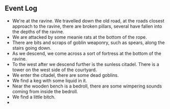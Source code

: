 
## Event Log

- We're at the ravine. We travelled down the old road, at the roads closest approach to the ravine, there are broken pillars, several have fallen into the depths of the ravine.
- We are attacked by some meanie rats at the bottom of the rope.
- There are bits and scraps of goblin weaponry, such as spears, along the stairs going down.
- As we descend, we come across a sort of fortress at the bottom of the ravine.
- To the west after we descend further is the sunless citadel. There is a tower on the west side of the courtyard.
- We enter the citadel, there are some dead goblins.
- We find a keg with some liquid in it.
- Near the wooden bench is a bedroll, there are some wimpering sounds coming from inside the bedroll.
- We find a little bitch.
- 